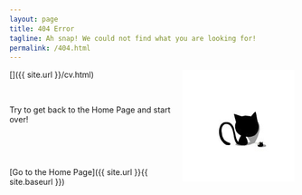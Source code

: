 ```yaml
---
layout: page
title: 404 Error
tagline: Ah snap! We could not find what you are looking for!
permalink: /404.html
---
```

[<img src='https://raw.githubusercontent.com/NoNo721/Pictures/master/IMG_4222.JPG' alt="Copyright © Wei Wang" title="Wei Wang" style='float:right;'/>]({{ site.url }}/cv.html)

&ensp;

Try to get back to the Home Page and start over!

&ensp;

&ensp;

[Go to the Home Page]({{ site.url }}{{ site.baseurl }})
